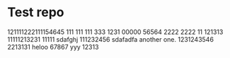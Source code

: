# Test repo

121111222111154645
111
111
111
333
1231
00000
56564
2222
2222
11
121313
11111213231
11111
sdafghj
111232456
sdafadfa
another one.
1231243546
2213131
heloo
67867
yyy
12313
